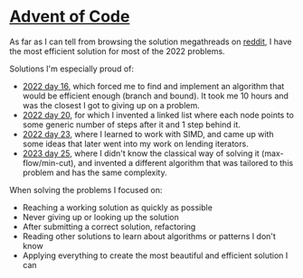 # [Advent of Code](https://adventofcode.com/)

As far as I can tell from browsing the solution megathreads on [reddit](https://www.reddit.com/r/adventofcode/), I have the most efficient solution for most of the 2022 problems.

Solutions I'm especially proud of:
* [2022 day 16](https://github.com/Crazytieguy/advent-of-code/blob/master/2022/src/bin/day16/main.rs), which forced me to find and implement an algorithm that would be efficient enough (branch and bound). It took me 10 hours and was the closest I got to giving up on a problem.
* [2022 day 20](https://github.com/Crazytieguy/advent-of-code/blob/master/2022/src/bin/day20/main.rs), for which I invented a linked list where each node points to some generic number of steps after it and 1 step behind it.
* [2022 day 23](https://github.com/Crazytieguy/advent-of-code/blob/master/2022/src/bin/day23/main.rs), where I learned to work with SIMD, and came up with some ideas that later went into my work on lending iterators.
* [2023 day 25](https://github.com/Crazytieguy/advent-of-code/blob/master/2023/python/day25/main.py), where I didn't know the classical way of solving it (max-flow/min-cut), and invented a different algorithm that was tailored to this problem and has the same complexity.

When solving the problems I focused on:

* Reaching a working solution as quickly as possible
* Never giving up or looking up the solution
* After submitting a correct solution, refactoring
* Reading other solutions to learn about algorithms or patterns I don't know
* Applying everything to create the most beautiful and efficient solution I can
